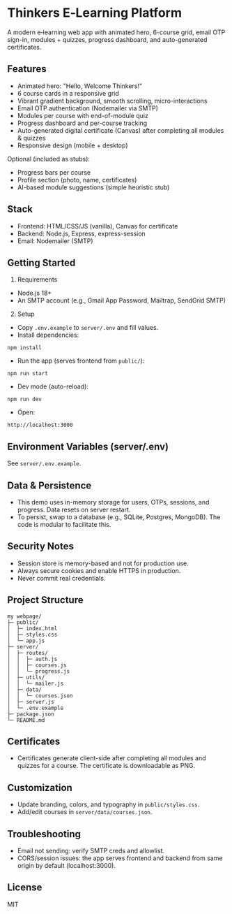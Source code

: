 # Thinkers E‑Learning Platform

A modern e‑learning web app with animated hero, 6-course grid, email OTP sign-in, modules + quizzes, progress dashboard, and auto-generated certificates.

## Features
- Animated hero: "Hello, Welcome Thinkers!"
- 6 course cards in a responsive grid
- Vibrant gradient background, smooth scrolling, micro-interactions
- Email OTP authentication (Nodemailer via SMTP)
- Modules per course with end-of-module quiz
- Progress dashboard and per-course tracking
- Auto-generated digital certificate (Canvas) after completing all modules & quizzes
- Responsive design (mobile + desktop)

Optional (included as stubs):
- Progress bars per course
- Profile section (photo, name, certificates)
- AI-based module suggestions (simple heuristic stub)

## Stack
- Frontend: HTML/CSS/JS (vanilla), Canvas for certificate
- Backend: Node.js, Express, express-session
- Email: Nodemailer (SMTP)

## Getting Started
1) Requirements
- Node.js 18+
- An SMTP account (e.g., Gmail App Password, Mailtrap, SendGrid SMTP)

2) Setup
- Copy `.env.example` to `server/.env` and fill values.
- Install dependencies:
```
npm install
```
- Run the app (serves frontend from `public/`):
```
npm run start
```
- Dev mode (auto-reload):
```
npm run dev
```
- Open:
```
http://localhost:3000
```

## Environment Variables (server/.env)
See `server/.env.example`.

## Data & Persistence
- This demo uses in-memory storage for users, OTPs, sessions, and progress. Data resets on server restart.
- To persist, swap to a database (e.g., SQLite, Postgres, MongoDB). The code is modular to facilitate this.

## Security Notes
- Session store is memory-based and not for production use.
- Always secure cookies and enable HTTPS in production.
- Never commit real credentials.

## Project Structure
```
my webpage/
├─ public/
│  ├─ index.html
│  ├─ styles.css
│  └─ app.js
├─ server/
│  ├─ routes/
│  │  ├─ auth.js
│  │  ├─ courses.js
│  │  └─ progress.js
│  ├─ utils/
│  │  └─ mailer.js
│  ├─ data/
│  │  └─ courses.json
│  ├─ server.js
│  └─ .env.example
├─ package.json
└─ README.md
```

## Certificates
- Certificates generate client-side after completing all modules and quizzes for a course. The certificate is downloadable as PNG.

## Customization
- Update branding, colors, and typography in `public/styles.css`.
- Add/edit courses in `server/data/courses.json`.

## Troubleshooting
- Email not sending: verify SMTP creds and allowlist.
- CORS/session issues: the app serves frontend and backend from same origin by default (localhost:3000).

## License
MIT
